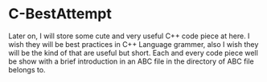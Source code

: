 # C-BestAttempt
Later on, I will store some cute and very useful C++ code piece at here. 
I wish they will be best practices in C++ Language grammer, also I wish they will be the kind of that are useful but short.
Each and every code piece well be show with a brief  introduction in an ABC file in the directory of ABC file belongs to.
